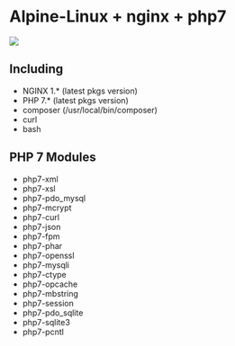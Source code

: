 # Alpine-Linux + nginx + php7

[![](https://images.microbadger.com/badges/image/shito/alpine-nginx-php7.svg)](https://microbadger.com/images/shito/alpine-nginx-php7 "Get your own image badge on microbadger.com")

## Including
 - NGINX 1.* (latest pkgs version)
 - PHP 7.* (latest pkgs version)
 - composer (/usr/local/bin/composer)
 - curl
 - bash

## PHP 7 Modules
 - php7-xml
 - php7-xsl
 - php7-pdo_mysql
 - php7-mcrypt
 - php7-curl
 - php7-json
 - php7-fpm
 - php7-phar
 - php7-openssl
 - php7-mysqli
 - php7-ctype
 - php7-opcache
 - php7-mbstring
 - php7-session
 - php7-pdo_sqlite
 - php7-sqlite3
 - php7-pcntl
